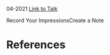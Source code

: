 

04-2021
[Link to Talk](https://www.churchofjesuschrist.org/study/general-conference/2021/04/priesthood-session?lang=eng)

Record Your ImpressionsCreate a Note

# References
